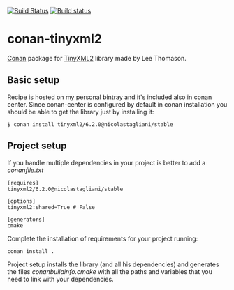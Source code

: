 [![Build Status](https://travis-ci.org/nicolastagliani/conan-tinyxml2.svg?branch=master)](https://travis-ci.org/nicolastagliani/conan-tinyxml2) 
[![Build status](https://ci.appveyor.com/api/projects/status/xcp120nf2ilk0a7n?svg=true)](https://ci.appveyor.com/project/nicolastagliani/conan-tinyxml2)
# conan-tinyxml2

[Conan](https://bintray.com/nicolastagliani/conan-tinyxml2/tinyxml2%3Anicolastagliani) package for [TinyXML2](https://github.com/leethomason/tinyxml2) library made by Lee Thomason.


## Basic setup
    
Recipe is hosted on my personal bintray and it's included also in conan center. Since conan-center is configured by default in conan installation you should be able to get the library just by installing it:

    $ conan install tinyxml2/6.2.0@nicolastagliani/stable 
    
## Project setup

If you handle multiple dependencies in your project is better to add a *conanfile.txt*
    
    [requires]
    tinyxml2/6.2.0@nicolastagliani/stable

    [options]
    tinyxml2:shared=True # False
    
    [generators]
    cmake

Complete the installation of requirements for your project running:</small></span>

    conan install . 

Project setup installs the library (and all his dependencies) and generates the files *conanbuildinfo.cmake* with all the 
paths and variables that you need to link with your dependencies.
